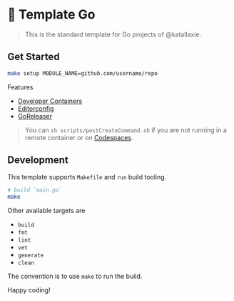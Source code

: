 # :partying_face: Template Go

> This is the standard template for Go projects of @katallaxie.

## Get Started

```bash
make setup MODULE_NAME=github.com/username/repo
```

Features

* [Developer Containers](https://code.visualstudio.com/docs/remote/containers)
* [Editorconfig](https://editorconfig.org)
* [GoReleaser](https://goreleaser.com)

> You can `sh scripts/postCreateCommand.sh` if you are not running in a remote container or on [Codespaces](https://github.com/features/codespaces).

## Development

This template supports `Makefile` and `run` build tooling.

```bash
# build `main.go`
make 
```

Other available targets are

* `build`
* `fmt`
* `lint`
* `vet`
* `generate`
* `clean`

The convention is to use `make` to run the build.

Happy coding!
